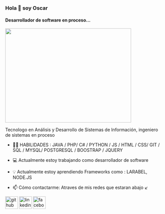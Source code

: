###  Hola 👋 soy Oscar

#### Desarrollador de software en proceso...

<img src="https://i.pinimg.com/originals/e4/26/70/e426702edf874b181aced1e2fa5c6cde.gif"  width="400" height="300">




Tecnologo en Análisis y Desarrollo de Sistemas de Información, ingeniero de sistemas en proceso

- 🤹🏻 HABILIDADES : JAVA / PHP/ C# / PYTHON / JS / HTML / CSS/ GIT / SQL / MYSQL/ POSTGRESQL / BOOSTRAP / JQUERY

- 💻 Actualmente estoy trabajando como desarrollador de software
- 💡  Actualmente estoy aprendiendo  Frameworks como : LARABEL, NODE.JS 
- 📫 Cómo contactarme: Atraves de mis redes que estaran abajo ↙️


[<img src='https://cdn.jsdelivr.net/npm/simple-icons@3.0.1/icons/github.svg' alt='github' height='40'>](https://github.com/OscarAstudilloReyes)  [<img src='https://cdn.jsdelivr.net/npm/simple-icons@3.0.1/icons/linkedin.svg' alt='linkedin' height='40'>](https://www.linkedin.com/in/oscarastudilloreyes-8873951ab//)  [<img src='https://cdn.jsdelivr.net/npm/simple-icons@3.0.1/icons/facebook.svg' alt='facebook' height='40'>](https://www.facebook.com/oscar.astudillo.1800)  


 

